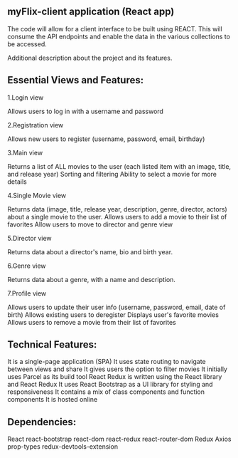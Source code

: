 ## myFlix-client application (React app)
The code will allow for a client interface to be built using REACT. This will consume the API endpoints  and enable the data in the various collections to be accessed.

Additional description about the project and its features.

## Essential Views and Features:
1.Login view

Allows users to log in with a username and password

2.Registration view

Allows new users to register (username, password, email, birthday)

3.Main view

Returns a list of ALL movies to the user (each listed item with an image, title, and release year)
Sorting and filtering
Ability to select a movie for more details

4.Single Movie view

Returns data (image, title, release year, description, genre, director, actors) about a single movie to the user.
Allows users to add a movie to their list of favorites
Allow users to move to director and genre view

5.Director view

Returns data about a director's name, bio and birth year.

6.Genre view

Returns data about a genre, with a name and description.

7.Profile view

Allows users to update their user info (username, password, email, date of birth)
Allows existing users to deregister
Displays user's favorite movies
Allows users to remove a movie from their list of favorites

## Technical Features:
It is a single-page application (SPA)
It uses state routing to navigate between views and share
It gives users the option to filter movies
It initially uses Parcel as its build tool
React Redux is written using the React library and React Redux
It uses React Bootstrap as a UI library for styling and responsiveness
It contains a mix of class components and function components
It is hosted online

## Dependencies:

React
react-bootstrap
react-dom
react-redux
react-router-dom
Redux
Axios
prop-types
redux-devtools-extension